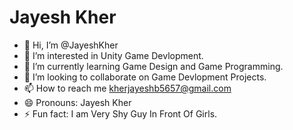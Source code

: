 <h1>Jayesh Kher</h1>



- 👋 Hi, I’m @JayeshKher
- 👀 I’m interested in Unity Game Devlopment.
- 🌱 I’m currently learning Game Design and Game Programming.
- 💞️ I’m looking to collaborate on Game Devlopment Projects.
- 📫 How to reach me kherjayeshb5657@gmail.com
- 😄 Pronouns: Jayesh Kher
- ⚡ Fun fact: I am Very Shy Guy In Front Of Girls.

<!---
JayeshKher/JayeshKher is a ✨ special ✨ repository because its `README.md` (this file) appears on your GitHub profile.
You can click the Preview link to take a look at your changes.
--->
